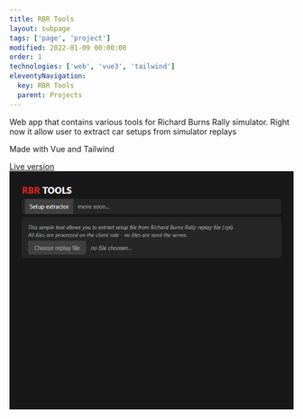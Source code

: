 ```yaml
---
title: RBR Tools
layout: subpage
tags: ['page', 'project']
modified: 2022-01-09 00:00:00
order: 1
technologies: ['web', 'vue3', 'tailwind']
eleventyNavigation:
  key: RBR Tools
  parent: Projects
---
```

<p>Web app that contains various tools for Richard Burns Rally simulator. Right now it allow user to extract car setups from simulator replays</p>

<p>Made with Vue and Tailwind</p>

<a class="hyperlink external" href="https://rbr-tools.vercel.app/">Live version</a>
<img src="/images/rbrtools.png">